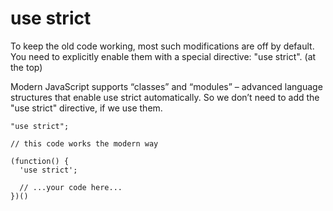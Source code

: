 # use strict

To keep the old code working, most such modifications are off by default. You need to explicitly enable them with a special directive: "use strict". (at the top)

Modern JavaScript supports “classes” and “modules” – advanced language structures that enable use strict automatically. So we don’t need to add the "use strict" directive, if we use them.

```
"use strict";

// this code works the modern way
```

```
(function() {
  'use strict';

  // ...your code here...
})()
```